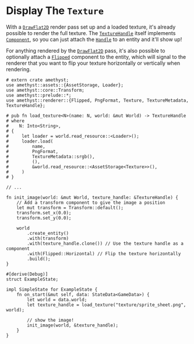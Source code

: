 # Display The `Texture`

With a [`DrawFlat2D`][doc_drawflat2d] render pass set up and a loaded texture, it's already possible to render the full texture. The [`TextureHandle`][doc_tex_handle] itself implements [`Component`][doc_component], so you can just attach the [`Handle`][doc_handle] to an entity and it'll show up!

For anything rendered by the [`DrawFlat2D`][doc_drawflat2d] pass, it's also possible to optionally attach a [`Flipped`][doc_flipped] component to the entity, which will signal to the renderer that you want to flip your texture horizontally or vertically when rendering.

```rust,no_run,noplaypen
# extern crate amethyst;
use amethyst::assets::{AssetStorage, Loader};
use amethyst::core::Transform;
use amethyst::prelude::*;
use amethyst::renderer::{Flipped, PngFormat, Texture, TextureMetadata, TextureHandle};

# pub fn load_texture<N>(name: N, world: &mut World) -> TextureHandle
# where
#    N: Into<String>,
# {
#     let loader = world.read_resource::<Loader>();
#     loader.load(
#         name,
#         PngFormat,
#         TextureMetadata::srgb(),
#         (),
#         &world.read_resource::<AssetStorage<Texture>>(),
#     )
# }

// ...

fn init_image(world: &mut World, texture_handle: &TextureHandle) {
    // Add a transform component to give the image a position
    let mut transform = Transform::default();
    transform.set_x(0.0);
    transform.set_y(0.0);

    world
        .create_entity()
        .with(transform)
        .with(texture_handle.clone()) // Use the texture handle as a component
        .with(Flipped::Horizontal) // Flip the texture horizontally
        .build();
}

#[derive(Debug)]
struct ExampleState;

impl SimpleState for ExampleState {
    fn on_start(&mut self, data: StateData<GameData>) {
        let world = data.world;
        let texture_handle = load_texture("texture/sprite_sheet.png", world);

        // show the image!
        init_image(world, &texture_handle);
    }
}
```

[doc_drawflat2d]: https://www.amethyst.rs/doc/latest/doc/amethyst_renderer/struct.DrawFlat2D.html
[doc_tex_handle]: https://www.amethyst.rs/doc/latest/doc/amethyst_renderer/type.TextureHandle.html
[doc_component]: https://www.amethyst.rs/doc/latest/doc/specs/trait.Component.html
[doc_handle]: https://www.amethyst.rs/doc/latest/doc/amethyst_assets/struct.Handle.html
[doc_flipped]: https://www.amethyst.rs/doc/latest/doc/amethyst_renderer/struct.Flipped.html
